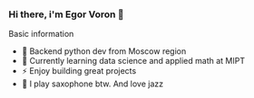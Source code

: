 ### Hi there, i'm Egor Voron 👋

Basic information
- 🐍 Backend python dev from Moscow region
- 🌱 Currently learning data science and applied math at MIPT
- ⚡ Enjoy building great projects
- 🎷 I play saxophone btw. And love jazz
